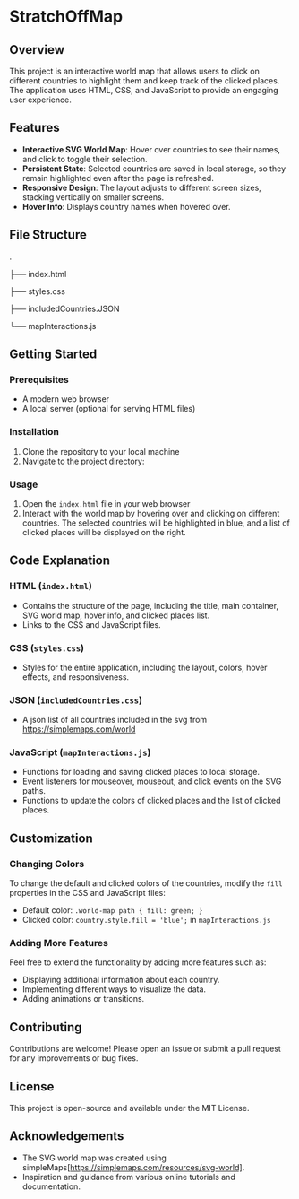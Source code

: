 # StratchOffMap
 
## Overview

This project is an interactive world map that allows users to click on different countries to highlight them and keep track of the clicked places. The application uses HTML, CSS, and JavaScript to provide an engaging user experience.

## Features

- **Interactive SVG World Map**: Hover over countries to see their names, and click to toggle their selection.
- **Persistent State**: Selected countries are saved in local storage, so they remain highlighted even after the page is refreshed.
- **Responsive Design**: The layout adjusts to different screen sizes, stacking vertically on smaller screens.
- **Hover Info**: Displays country names when hovered over.

## File Structure

.

├── index.html

├── styles.css

├── includedCountries.JSON

└── mapInteractions.js

## Getting Started

### Prerequisites

- A modern web browser
- A local server (optional for serving HTML files)

### Installation

1. Clone the repository to your local machine
2. Navigate to the project directory:

### Usage

1. Open the `index.html` file in your web browser
2. Interact with the world map by hovering over and clicking on different countries. The selected countries will be highlighted in blue, and a list of clicked places will be displayed on the right.

## Code Explanation

### HTML (`index.html`)

- Contains the structure of the page, including the title, main container, SVG world map, hover info, and clicked places list.
- Links to the CSS and JavaScript files.

### CSS (`styles.css`)

- Styles for the entire application, including the layout, colors, hover effects, and responsiveness.

### JSON (`includedCountries.css`)

- A json list of all countries included in the svg from https://simplemaps.com/world

### JavaScript (`mapInteractions.js`)

- Functions for loading and saving clicked places to local storage.
- Event listeners for mouseover, mouseout, and click events on the SVG paths.
- Functions to update the colors of clicked places and the list of clicked places.

## Customization

### Changing Colors

To change the default and clicked colors of the countries, modify the `fill` properties in the CSS and JavaScript files:
- Default color: `.world-map path { fill: green; }`
- Clicked color: `country.style.fill = 'blue';` in `mapInteractions.js`

### Adding More Features

Feel free to extend the functionality by adding more features such as:
- Displaying additional information about each country.
- Implementing different ways to visualize the data.
- Adding animations or transitions.

## Contributing

Contributions are welcome! Please open an issue or submit a pull request for any improvements or bug fixes.

## License

This project is open-source and available under the MIT License.

## Acknowledgements

- The SVG world map was created using simpleMaps[https://simplemaps.com/resources/svg-world].
- Inspiration and guidance from various online tutorials and documentation.
